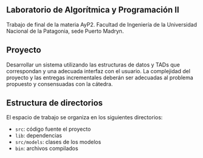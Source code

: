 ## Laboratorio de Algorítmica y Programación II

Trabajo de final de la materia AyP2. Facultad de Ingeniería de la Universidad Nacional de la Patagonia, sede Puerto Madryn.

## Proyecto

Desarrollar un sistema utilizando las estructuras de datos y TADs que correspondan y una adecuada interfaz con el usuario. La complejidad del proyecto y las entregas incrementales deberán ser adecuadas al problema propuesto y consensuadas con la cátedra.

## Estructura de directorios

El espacio de trabajo se organiza en los siguientes directorios:

- `src`: código fuente el proyecto
- `lib`: dependencias
- `src/models`: clases de los modelos
- `bin`: archivos compilados